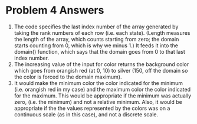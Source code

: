 <h1>Problem 4 Answers</h1>

<ol>
	<li><!-- The domain() function is the data range upon which the scale is calculated. What does d3.selectAll("tbody tr")[0].length-1 mean? -->
		The code specifies the last index number of the array generated by taking the rank numbers of each row (i.e. each state). (Length measures the length of the array, which counts starting from zero; the domain starts counting from 0, which is why we minus 1.) It feeds it into the domain() function, which says that the domain goes from 0 to that last index number. 
	</li>
	<li><!-- Add the snippet in your code. Describe, in words, what the following function calls return: color(0), color(10) and color(150)? -->
		The increasing value of the input for color returns the background color which goes from orangish red (at 0, 10) to silver (150, off the domain so the color is forced to the domain maximum).
	</li>
	<li><!-- If the array passed to domain() was the minimum and maximum rate values, how would that change the scale? In what situations would this be appropriate? -->
		It would make the minimum color the color indicated for the minimum (i.e. orangish red in my case) and the maximum color the color indicated for the maximum. This would be appropriate if the minimum was actually zero, (i.e. the minimum) and not a relative minimum. Also, it would be appropriate if the the values represented by the colors was on a continuous scale (as in this case), and not a discrete scale.
	</li>
</ol>